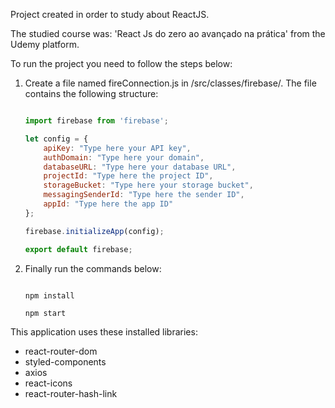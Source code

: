 Project created in order to study about ReactJS.

The studied course was: 'React Js do zero ao avançado na prática' from the Udemy platform.

To run the project you need to follow the steps below:

<ol type="1">

<li>Create a file named fireConnection.js in /src/classes/firebase/. The file contains the following structure:
<br />

```javascript

import firebase from 'firebase';

let config = {
    apiKey: "Type here your API key",
    authDomain: "Type here your domain",
    databaseURL: "Type here your database URL",
    projectId: "Type here the project ID",
    storageBucket: "Type here your storage bucket",
    messagingSenderId: "Type here the sender ID",
    appId: "Type here the app ID"
};

firebase.initializeApp(config);

export default firebase;

```

</li>


<li> Finally run the commands below:

```console

npm install

npm start 

```

</li>

</ol>


This application uses these installed libraries:

<ul>
<li>react-router-dom</li>
<li>styled-components</li>
<li>axios</li>
<li>react-icons</li>
<li>react-router-hash-link</li>
</ul>
